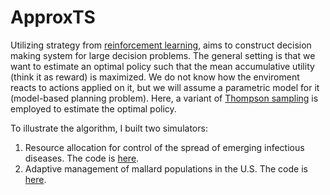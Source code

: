 # ApproxTS
Utilizing strategy from [reinforcement learning](https://en.wikipedia.org/wiki/Reinforcement_learning), aims to construct decision making system for large decision problems. The general setting is that we want to estimate an optimal policy such that the mean accumulative utility (think it as reward) is maximized. We do not know how the enviroment reacts to actions applied on it, but we will assume a parametric model for it (model-based planning problem). Here, a variant of [Thompson sampling](https://en.wikipedia.org/wiki/Thompson_sampling) is employed to estimate the optimal policy.

To illustrate the algorithm, I built two simulators:
1. Resource allocation for control of the spread of emerging infectious diseases. The code is [here](https://github.com/Tao-Hu/ApproxTS/blob/master/src/ABMcomponents.py).
2. Adaptive management of mallard populations in the U.S. The code is [here](https://github.com/Tao-Hu/ApproxTS/blob/master/src/AHMdef.py).
